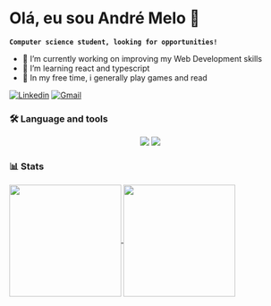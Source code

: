 # Olá, eu sou André Melo 👋

**`Computer science student, looking for opportunities!`**

- 🔭 I’m currently working on improving my Web Development skills
- 🌱 I’m learning react and typescript
- 💬 In my free time, i generally play games and read

[![Linkedin](https://img.shields.io/badge/LinkedIn-0077B5?style=for-the-badge&logo=linkedin&logoColor=white)](www.linkedin.com/in/andre-gabriel-melo)
[![Gmail](https://img.shields.io/badge/Gmail-D14836?style=for-the-badge&logo=gmail&logoColor=white)](andregabrielmelo@gmail.com)

### 🛠 Language and tools

<div align="center">
    <img src="https://skillicons.dev/icons?i=react,nodejs,typescript,javascript,html,css,flask,python"/>
    <img src="https://skillicons.dev/icons?i=r,c,cpp,java,mysql,vscode,github,figma,git"/>
</div>

### 📊 Stats

<a href="https://github.com/anuraghazra/github-readme-stats">
  <img height=200 align="center" src="https://github-readme-stats.vercel.app/api?username=andregabrielmelo&show_icons=true&theme=dark" />
</a>
<a href="https://github.com/anuraghazra/convoychat">
  <img height=200 align="center" src="https://github-readme-stats.vercel.app/api/top-langs/?username=andregabrielmelo&theme=dark&layout=compact" />
</a>
